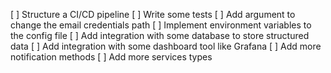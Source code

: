[ ] Structure a CI/CD pipeline
[ ] Write some tests
[ ] Add argument to change the email credentials path
[ ] Implement environment variables to the config file
[ ] Add integration with some database to store structured data
[ ] Add integration with some dashboard tool like Grafana
[ ] Add more notification methods
[ ] Add more services types